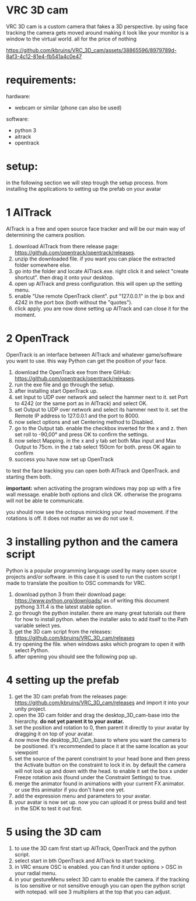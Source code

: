 # VRC 3D cam
VRC 3D cam is a custom camera that fakes a 3D perspective. by using face tracking the camera gets moved around making it look like your monitor is a window to the virtual world. all for the price of nothing

https://github.com/kbruins/VRC_3D_cam/assets/38865596/8979789d-8af3-4c12-81e4-fb541a4c0e47

# requirements:

hardware:

* webcam or similar (phone can also be used)

software:

* python 3
* aitrack
* opentrack

# setup:

in the following section we will step trough the setup process. from installing the applications to setting up the prefab on your avatar

# 1 AITrack

AITrack is a free and open source face tracker and will be our main way of determining the camera position.

1. download AITrack from there release page: https://github.com/opentrack/opentrack/releases.
2. unzip the downloaded file. if you want you can place the extracted folder somewhere else.
3. go into the folder and locate AITrack.exe. right click it and select "create shortcut". then drag it onto your desktop.
4. open up AITrack and press configuration. this will open up the setting menu.
5. enable "Use remote OpenTrack client". put "127.0.0.1" in the ip box and 4242 in the port box (both without the "quotes").
6. click apply. you are now done setting up AITrack and can close it for the moment.

# 2 OpenTrack

OpenTrack is an interface between AITrack and whatever game/software you want to use. this way Python can get the position of your face.

1. download the OpenTrack exe from there GitHub: https://github.com/opentrack/opentrack/releases.
2. run the exe file and go through the setup.
3. after installing start OpenTrack up.
4. set Input to UDP over network and select the hammer next to it. set Port to 4242 (or the same port as in AITrack) and select OK.
5. set Output to UDP over network and select its hammer next to it. set the Remote IP address to 127.0.0.1 and the port to 8000.
6. now select options and set Centering method to Disabled.
7. go to the Output tab. enable the checkbox inverted for the x and z. then set roll to -90,00° and press OK to confirm the settings.
8. now select Mapping. in the x and y tab set both Max input and Max Output to 75cm. in the z tab select 150cm for both. press OK again to confirm
9. success you have now set up OpenTrack

to test the face tracking you can open both AITrack and OpenTrack. and starting them both.

**important:** when activating the program windows may pop up with a fire wall message. enable both options and click OK. otherwise the programs will not be able te communicate.

you should now see the octopus mimicking your head movement. if the rotations is off. it does not matter as we do not use it.

# 3 installing python and the camera script

Python is a popular programming language used by many open source projects and/or software. in this case it is used to run the custom script I made to translate the position to OSC commands for VRC.

1. download python 3 from their download page: https://www.python.org/downloads/ as of writing this document pythong 3.11.4 is the latest stable option.
2. go through the python installer. there are many great tutorials out there for how to install python. when the installer asks to add itself to the Path variable select yes.
3. get the 3D cam script from the releases: https://github.com/kbruins/VRC_3D_cam/releases
4. try opening the file. when windows asks which program to open it with select Python.
5. after opening you should see the following pop up.

# 4 setting up the prefab

1. get the 3D cam prefab from the releases page: https://github.com/kbruins/VRC_3D_cam/releases and import it into your unity project.
2. open the 3D cam folder and drag the desktop_3D_cam-base into the hierarchy. **do not yet parent it to your avatar.**
3. set the position and rotation to 0, then parent it directly to your avatar by dragging it on top of your avatar.
4. now move the desktop_3D_Cam_base to where you want the camera to be positioned. it's recommended to place it at the same location as your viewpoint
5. set the source of the parent constraint to your head bone and then press the Activate button on the constraint to lock it in. by default the camera will not look up and down with the head. to enable it set the box x under Freeze rotation axis (found under the Constraint Settings) to true.
6. merge the animator found in animations with your current FX animator. or use this animator if you don't have one yet.
7. add the expression menu and parameters to your avatar.
8. your avatar is now set up. now you can upload it or press build and test in the SDK to test it out first.

# 5 using the 3D cam

1. to use the 3D cam first start up AITrack, OpenTrack and the python script.
2. select start in bth OpenTrack and AITrack to start tracking.
3. in VRC ensure OSC is enabled. you can find it under options > OSC in your radial menu.
4. in your gestureMenu select 3D cam to enable the camera. if the tracking is too sensitive or not sensitive enough you can open the python script with notepad. will see 3 multipliers at the top that you can adjust.
